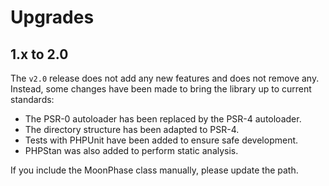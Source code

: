 # Upgrades

## 1.x to 2.0

The `v2.0` release does not add any new features and does not remove any. Instead, some changes have been made to bring the library up to current standards:

- The PSR-0 autoloader has been replaced by the PSR-4 autoloader.
- The directory structure has been adapted to PSR-4.
- Tests with PHPUnit have been added to ensure safe development.
- PHPStan was also added to perform static analysis.

If you include the MoonPhase class manually, please update the path.